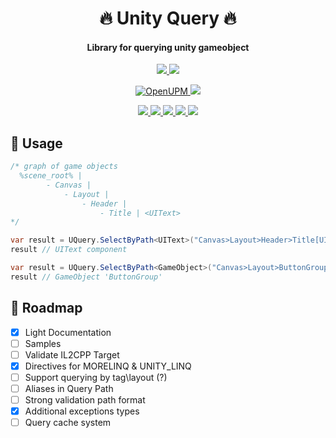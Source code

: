 <!-- Name -->
<h1 align="center">
  🔥 Unity Query 🔥
</h1>
<!-- desc -->
<h4 align="center">
  Library for querying unity gameobject
</h4>

<!-- classic badges -->
<p align="center">
  <a href="#">
    <img src="http://img.shields.io/:license-MIT-blue.svg">
  </a>
  <a href="https://github.com/0xF6/UQuery/releases">
    <img src="https://img.shields.io/github/release/0xF6/UQuery.svg?logo=github&style=flat">
  </a>
</p>

<!-- popup badges -->
<p align="center">
   <a href="https://openupm.com/packages/com.ivysola.uquery/">
    <img alt="OpenUPM" src="https://img.shields.io/npm/v/com.ivysola.uquery?label=openupm&registry_uri=https://package.openupm.com">
  </a>
  <a href="https://t.me/ivysola">
    <img src="https://img.shields.io/badge/Ask%20Me-Anything-1f425f.svg?style=popout-square&logo=telegram">
  </a>
</p>

<!-- big badges -->
<p align="center">
  <a href="#">
    <img src="https://forthebadge.com/images/badges/made-with-c-sharp.svg">
    <img src="https://forthebadge.com/images/badges/designed-in-ms-paint.svg">
    <img src="https://forthebadge.com/images/badges/ages-18.svg">
    <img src="https://ForTheBadge.com/images/badges/winter-is-coming.svg">
    <img src="https://forthebadge.com/images/badges/gluten-free.svg">
  </a>
</p>


## 📌 Usage


```csharp
/* graph of game objects
  %scene_root% |
        - Canvas |
            - Layout |
                - Header |
                    - Title | <UIText>
*/

var result = UQuery.SelectByPath<UIText>("Canvas>Layout>Header>Title[UIText]");
result // UIText component

var result = UQuery.SelectByPath<GameObject>("Canvas>Layout>ButtonGroup");
result // GameObject 'ButtonGroup'
```


## 🧬 Roadmap

- [x] Light Documentation
- [ ] Samples
- [ ] Validate IL2CPP Target
- [x] Directives for MORELINQ & UNITY_LINQ
- [ ] Support querying by tag\layout (?)
- [ ] Aliases in Query Path
- [ ] Strong validation path format
- [x] Additional exceptions types
- [ ] Query cache system 
